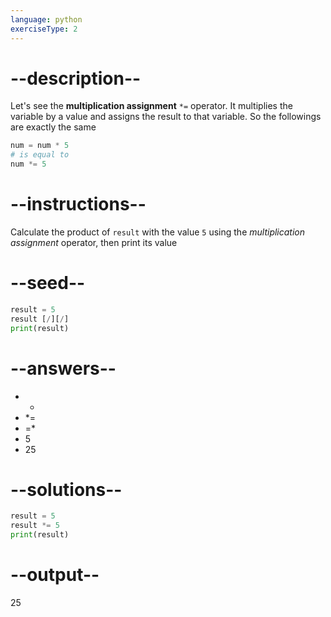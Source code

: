 ```yaml
---
language: python
exerciseType: 2
---
```


# --description--

Let's see the **multiplication assignment** `*=` operator.
It multiplies the variable by a value and assigns the result to that variable.
So the followings are exactly the same
```python
num = num * 5
# is equal to
num *= 5
```

# --instructions--

Calculate the product of `result` with the value `5` using the *multiplication assignment* operator, then print its value

# --seed--

```python
result = 5
result [/][/]
print(result)
```

# --answers--

- * 
- *= 
- =* 
- 5
- 25

# --solutions--

```python
result = 5
result *= 5
print(result)
```

# --output--

25
